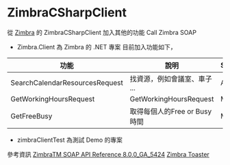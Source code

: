 # ZimbraCSharpClient

從 [Zimbra](https://sourceforge.net/p/zimbra/code/HEAD/tree/)  的 ZimbraCSharpClient 加入其他的功能 Call Zimbra SOAP

- Zimbra.Client 為 Zimbra 的 .NET 專案
目前加入功能如下，

| 功能 | 說明 | Services |
| ------ | ------ | ------ |
| SearchCalendarResourcesRequest | 找資源，例如會議室、車子 ... | Account |
| GetWorkingHoursRequest | GetWorkingHoursRequest | Mail |
| GetFreeBusy | 取得每個人的Free or Busy 時間 | Mail |
 
- zimbraClientTest 為測試 Demo 的專案

參考資訊
[ZimbraTM SOAP API Reference 8.0.0_GA_5424](https://files.zimbra.com/docs/soap_api/8.0/soapapi-zimbra-doc/api-reference/overview-summary.html)
[Zimbra Toaster](https://sourceforge.net/projects/zimbratoaster/files/Windows/)
